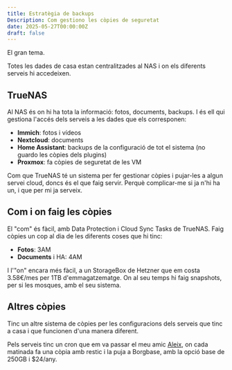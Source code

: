 ```yaml
---
title: Estratègia de backups
Description: Com gestiono les còpies de seguretat
date: 2025-05-27T00:00:00Z
draft: false
---
```


El gran tema.

Totes les dades de casa estan centralitzades al NAS i on els diferents serveis hi accedeixen.

## TrueNAS

Al NAS és on hi ha tota la informació: fotos, documents, backups. I és ell qui gestiona l'accés dels serveis a les dades que els corresponen:
- **Immich**: fotos i vídeos
- **Nextcloud**: documents
- **Home Assistant**: backups de la configuració de tot el sistema (no guardo les còpies dels plugins)
- **Proxmox**: fa còpies de seguretat de les VM

Com que TrueNAS té un sistema per fer gestionar còpies i pujar-les a algun servei cloud, doncs és el que faig servir. Perquè complicar-me si ja n'hi ha un, i que per mi ja serveix.

## Com i on faig les còpies

El "com" és fàcil, amb Data Protection i Cloud Sync Tasks de TrueNAS. Faig còpies un cop al dia de les diferents coses que hi tinc:

- **Fotos**: 3AM
- **Documents** i HA: 4AM

I l'"on" encara més fàcil, a un StorageBox de Hetzner que em costa 3.58€/mes per 1TB d'emmagatzematge. On al seu temps hi faig snapshots, per si les mosques, amb el seu sistema.

## Altres còpies

Tinc un altre sistema de còpies per les configuracions dels serveis que tinc a casa i que funcionen d'una manera diferent.

Pels serveis tinc un cron que em va passar el meu amic [Aleix](https://aleix.cloud), on cada matinada fa una còpia amb restic i la puja a Borgbase, amb la opció base de 250GB i $24/any.